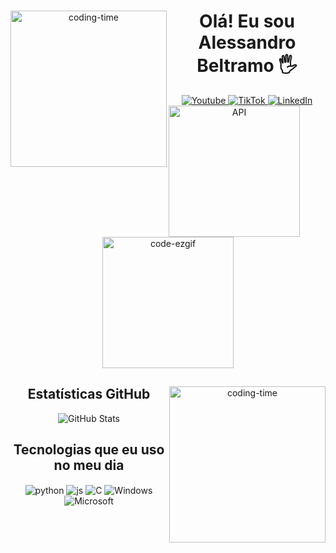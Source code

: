 <div align="center">
  <img align="left" height="250" alt="coding-time" src="code.gif">

  <h1>Olá! Eu sou Alessandro Beltramo 🖐️</h1>

  <div>
    <a href="https://www.youtube.com/@overclockperformance">
      <img src="https://img.shields.io/badge/YouTube-FF0000?style=for-the-badge&logo=youtube&logoColor=white" alt="Youtube">
    </a>
    <a href="https://www.tiktok.com/@beltramossm?lang=pt-BR">
      <img src="https://img.shields.io/badge/TikTok-000000?style=for-the-badge&logo=TikTok&logoColor=white" alt="TikTok">
    </a>
    <a href="https://www.linkedin.com/in/alessandro-beltramo/">
      <img src="https://img.shields.io/badge/LinkedIn-0077B5?style=for-the-badge&logo=LinkedIn&logoColor=white" alt="LinkedIn">
    </a>
  </div>
</div>

<div align="center">
  <img align="left" height="210" alt="API" src="https://github.com/Alebeltramo/Alebeltramo/assets/130994708/a3ec739f-81ba-4793-8ae8-8c809a81b0da">
</div>

<div align="center">
  <img height="210" alt="code-ezgif" src="https://github.com/Alebeltramo/Alebeltramo/assets/130994708/90c2680d-8fdd-44e6-9554-0125ba30d388">
</div>

<div align="center">
  <img align="right" height="250" alt="coding-time" src="code.gif">

  <h2>Estatísticas GitHub</h2>

  <img src="https://github-readme-stats.vercel.app/api?username=Alebeltramo&show_icons=true&theme=dracula&count_private=true" alt="GitHub Stats">
</div>

<div align="center">
  <h2>Tecnologias que eu uso no meu dia</h2>

  <div>
    <img align="center" alt="python" src="https://img.shields.io/badge/Python-14354C?style=for-the-badge&logo=python&logoColor=white" />
    <img align="center" alt="js" src="https://img.shields.io/badge/JavaScript-F7DF1E?style=for-the-badge&logo=javascript&logoColor=black" />
    <img align="center" alt="C" src="https://img.shields.io/badge/C-00599C?style=for-the-badge&logo=Cpt&logoColor=black" />
    <img align="center" alt="Windows" src="https://img.shields.io/badge/Windows-0078D6?style=for-the-badge&logo=Cpt&logoColor=black" />
    <img align="center" alt="Microsoft" src="https://img.shields.io/badge/Microsoft-666666?style=for-the-badge&logo=Cpt&logoColor=black" />
  </div>
</div>
